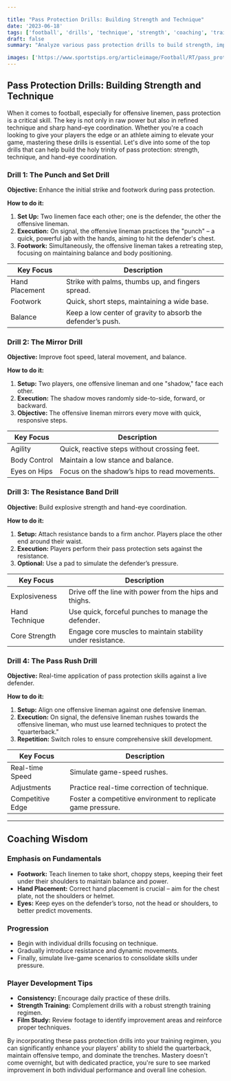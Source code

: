 ```yaml
---

title: "Pass Protection Drills: Building Strength and Technique"
date: '2023-06-18'
tags: ['football', 'drills', 'technique', 'strength', 'coaching', 'training', 'player development', 'hand-eye coordination']
draft: false
summary: "Analyze various pass protection drills to build strength, improve technique, and enhance hand-eye coordination."

images: ['https://www.sportstips.org/articleimage/Football/RT/pass_protection_drills_building_strength_and_technique.webp']
---
```


## Pass Protection Drills: Building Strength and Technique

When it comes to football, especially for offensive linemen, pass protection is a critical skill. The key is not only in raw power but also in refined technique and sharp hand-eye coordination. Whether you're a coach looking to give your players the edge or an athlete aiming to elevate your game, mastering these drills is essential. Let's dive into some of the top drills that can help build the holy trinity of pass protection: strength, technique, and hand-eye coordination.

### Drill 1: The Punch and Set Drill

**Objective:** Enhance the initial strike and footwork during pass protection.

**How to do it:**
1. **Set Up:** Two linemen face each other; one is the defender, the other the offensive lineman.
2. **Execution:** On signal, the offensive lineman practices the "punch" – a quick, powerful jab with the hands, aiming to hit the defender's chest.
3. **Footwork:** Simultaneously, the offensive lineman takes a retreating step, focusing on maintaining balance and body positioning.

| Key Focus | Description |
|-----------|-------------|
| Hand Placement | Strike with palms, thumbs up, and fingers spread. |
| Footwork | Quick, short steps, maintaining a wide base. |
| Balance | Keep a low center of gravity to absorb the defender’s push. |

### Drill 2: The Mirror Drill

**Objective:** Improve foot speed, lateral movement, and balance.

**How to do it:**
1. **Setup:** Two players, one offensive lineman and one "shadow," face each other.
2. **Execution:** The shadow moves randomly side-to-side, forward, or backward.
3. **Objective:** The offensive lineman mirrors every move with quick, responsive steps.

| Key Focus | Description |
|-----------|-------------|
| Agility | Quick, reactive steps without crossing feet. |
| Body Control | Maintain a low stance and balance. |
| Eyes on Hips | Focus on the shadow’s hips to read movements. |

### Drill 3: The Resistance Band Drill

**Objective:** Build explosive strength and hand-eye coordination.

**How to do it:**
1. **Setup:** Attach resistance bands to a firm anchor. Players place the other end around their waist.
2. **Execution:** Players perform their pass protection sets against the resistance.
3. **Optional:** Use a pad to simulate the defender’s pressure.

| Key Focus | Description |
|-----------|-------------|
| Explosiveness | Drive off the line with power from the hips and thighs. |
| Hand Technique | Use quick, forceful punches to manage the defender. |
| Core Strength | Engage core muscles to maintain stability under resistance. |

### Drill 4: The Pass Rush Drill

**Objective:** Real-time application of pass protection skills against a live defender.

**How to do it:**
1. **Setup:** Align one offensive lineman against one defensive lineman.
2. **Execution:** On signal, the defensive lineman rushes towards the offensive lineman, who must use learned techniques to protect the "quarterback."
3. **Repetition:** Switch roles to ensure comprehensive skill development.

| Key Focus      | Description                           |
|---------------|---------------------------------------|
| Real-time Speed | Simulate game-speed rushes. |
| Adjustments     | Practice real-time correction of technique. |
| Competitive Edge | Foster a competitive environment to replicate game pressure. |

---

## Coaching Wisdom

### Emphasis on Fundamentals

- **Footwork:** Teach linemen to take short, choppy steps, keeping their feet under their shoulders to maintain balance and power.
- **Hand Placement:** Correct hand placement is crucial – aim for the chest plate, not the shoulders or helmet.
- **Eyes:** Keep eyes on the defender’s torso, not the head or shoulders, to better predict movements.

### Progression

- Begin with individual drills focusing on technique.
- Gradually introduce resistance and dynamic movements.
- Finally, simulate live-game scenarios to consolidate skills under pressure.

### Player Development Tips

- **Consistency:** Encourage daily practice of these drills.
- **Strength Training:** Complement drills with a robust strength training regimen.
- **Film Study:** Review footage to identify improvement areas and reinforce proper techniques.

By incorporating these pass protection drills into your training regimen, you can significantly enhance your players' ability to shield the quarterback, maintain offensive tempo, and dominate the trenches. Mastery doesn't come overnight, but with dedicated practice, you're sure to see marked improvement in both individual performance and overall line cohesion.
```